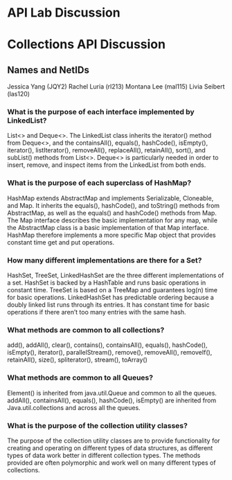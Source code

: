 # API Lab Discussion
# Collections API Discussion

## Names and NetIDs
Jessica Yang (JQY2)
Rachel Luria (rl213)
Montana Lee (mal115)
Livia Seibert (las120)

### What is the purpose of each interface implemented by LinkedList?
List<> and Deque<>. The LinkedList class inherits the iterator() method from Deque<>, and the containsAll(), equals(), hashCode(), isEmpty(), iterator(), listIterator(), removeAll(), replaceAll(), retainAll(), sort(), and subList() methods from List<>. Deque<> is particularly needed in order to insert, remove, and inspect items from the LinkedList from both ends.

### What is the purpose of each superclass of HashMap?
HashMap extends AbstractMap and implements Serializable, Cloneable, and Map. It inherits the equals(), hashCode(), and toString() methods from AbstractMap, as well as the equals() and hashCode() methods from Map. The Map interface describes the basic implementation for any map, while the AbstractMap class is a basic implementation of that Map interface. HashMap therefore implements a more specific Map object that provides constant time get and put operations.

### How many different implementations are there for a Set?

HashSet, TreeSet, LinkedHashSet are the three different implementations of a set. HashSet is backed by a HashTable and runs basic operations in constant time. TreeSet is based on a TreeMap and guarantees log(n) time for basic operations. LinkedHashSet has predictable ordering because a doubly linked list runs through its entries. It has constant time for basic operations if there aren’t too many entries with the same hash.

### What methods are common to all collections?
add(), addAll(), clear(), contains(), containsAll(), equals(), hashCode(), isEmpty(), iterator(), parallelStream(), remove(), removeAll(), removeIf(), retainAll(), size(), spliterator(), stream(), toArray()

### What methods are common to all Queues?
Element() is inherited from java.util.Queue and common to all the queues. addAll(), containsAll(), equals(), hashCode(), isEmpty() are inherited from Java.util.collections and across all the queues.

### What is the purpose of the collection utility classes?

The purpose of the collection utility classes are to provide functionality for creating and operating on different types of data structures, as different types of data work better in different collection types. The methods provided are often polymorphic and work well on many different types of collections.

